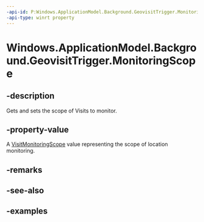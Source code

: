 ```yaml
---
-api-id: P:Windows.ApplicationModel.Background.GeovisitTrigger.MonitoringScope
-api-type: winrt property
---
```


<!-- Property syntax.
public VisitMonitoringScope MonitoringScope { get;  set; }
-->

# Windows.ApplicationModel.Background.GeovisitTrigger.MonitoringScope

## -description
Gets and sets the scope of Visits to monitor.

## -property-value
A [VisitMonitoringScope](https://docs.microsoft.com/uwp/api/windows.devices.geolocation.visitmonitoringscope) value representing the scope of location monitoring.

## -remarks

## -see-also

## -examples

